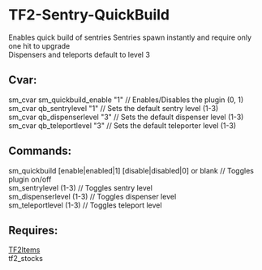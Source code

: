 # TF2-Sentry-QuickBuild  
Enables quick build of sentries
Sentries spawn instantly and require only one hit to upgrade  
Dispensers and teleports default to level 3

## Cvar:  
sm_cvar sm_quickbuild_enable "1" // Enables/Disables the plugin (0, 1)  
sm_cvar qb_sentrylevel "1" // Sets the default sentry level (1-3)  
sm_cvar qb_dispenserlevel "3" // Sets the default dispenser level (1-3)  
sm_cvar qb_teleportlevel "3" // Sets the default teleporter level (1-3)  

## Commands:  
sm_quickbuild  [enable|enabled|1]  [disable|disabled|0] or blank // Toggles plugin on/off  
sm_sentrylevel (1-3) // Toggles sentry level  
sm_dispenserlevel (1-3) // Toggles dispenser level  
sm_teleportlevel (1-3) // Toggles teleport level  

## Requires:
[TF2Items](https://forums.alliedmods.net/showthread.php?p=1050170)  
tf2_stocks
